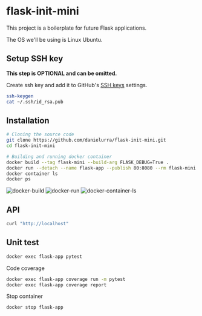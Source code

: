 # flask-init-mini

This project is a boilerplate for future Flask applications.

The OS we'll be using is Linux Ubuntu.

## Setup SSH key

**This step is OPTIONAL and can be omitted.**

Create ssh key and add it to GitHub's [SSH keys](https://github.com/settings/keys) settings.

```bash
ssh-keygen
cat ~/.ssh/id_rsa.pub
```

## Installation

```bash
# Cloning the source code
git clone https://github.com/danielurra/flask-init-mini.git
cd flask-init-mini

# Building and running docker container
docker build --tag flask-mini --build-arg FLASK_DEBUG=True .
docker run --detach --name flask-app --publish 80:8080 --rm flask-mini
docker container ls
docker ps
```
![docker-build](https://user-images.githubusercontent.com/51704179/236870791-77265dc9-0471-4fba-9668-66b015cdae0b.png)
![docker-run](https://user-images.githubusercontent.com/51704179/236872077-884b0925-989f-4ff6-9ece-551297cba46d.png)
![docker-container-ls](https://user-images.githubusercontent.com/51704179/236872042-a01d2d16-c49f-47dc-977f-206a65f1da29.png)

## API

```bash
curl "http://localhost"
```

## Unit test

```bash
docker exec flask-app pytest
```

Code coverage

```bash
docker exec flask-app coverage run -m pytest
docker exec flask-app coverage report
```

Stop container

```bash
docker stop flask-app
```
